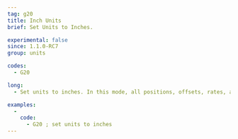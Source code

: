 ```yaml
---
tag: g20
title: Inch Units
brief: Set Units to Inches.

experimental: false
since: 1.1.0-RC7
group: units

codes:
  - G20

long:
  - Set units to inches. In this mode, all positions, offsets, rates, accelerations, etc., specified in GCode parameters are interpreted as inches.

examples:
  -
    code:
      - G20 ; set units to inches
---
```

